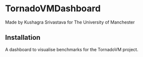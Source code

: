 # TornadoVMDashboard
Made by Kushagra Srivastava for The University of Manchester

## Installation

A dashboard to visualise benchmarks for the TornadoVM project. 
